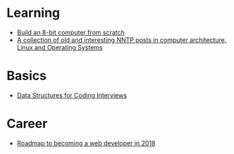 # Learning

- [Build an 8-bit computer from scratch](https://eater.net/)
- [A collection of old and interesting NNTP posts in computer architecture, Linux and Operating Systems](https://yarchive.net/comp/index.html)

# Basics

- [Data Structures for  Coding Interviews](https://www.interviewcake.com/article/python/data-structures-coding-interview)

# Career

- [Roadmap to becoming a web developer in 2018](https://github.com/kamranahmedse/developer-roadmap)
